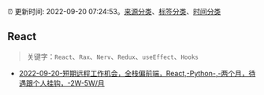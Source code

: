 :alarm_clock: 更新时间: 2022-09-20 07:24:53。[来源分类](../README.md)、[标签分类](../TAGS.md)、[时间分类](../TIMELINE.md)

## React


> 关键字：`React`、`Rax`、`Nerv`、`Redux`、`useEffect`、`Hooks`



- [2022-09-20-短期远程工作机会，全栈偏前端，React,-Python-,-两个月，待遇跟个人挂钩，-2W-5W/月](https://www.v2ex.com/t/881583) 